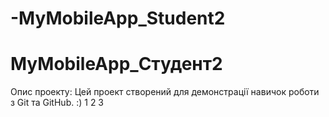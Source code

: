 # -MyMobileApp_Student2
# MyMobileApp_Студент2
Опис проекту:
Цей проект створений для демонстрації навичок роботи з Git та GitHub.
:)
 1 2 3 
 

